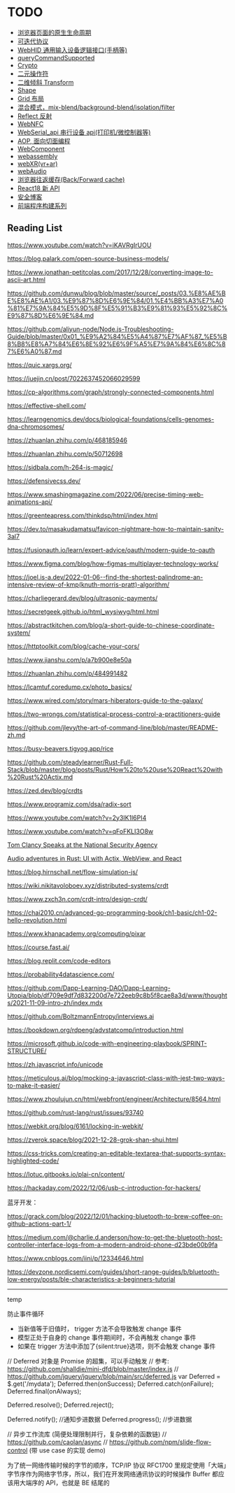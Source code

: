 # TODO

- [浏览器页面的原生生命周期](https://juejin.cn/post/6906779518040539144)
- [可迭代协议](https://developer.mozilla.org/zh-CN/docs/Web/JavaScript/Reference/Iteration_protocols)
- [WebHID 通用输入设备逻辑接口(手柄等)](https://web.dev/hid/)
- [queryCommandSupported](https://github.com/microsoft/vscode/blob/ad91637f6a8ac84fcd8ac1b5449127c3460e828e/src/vs/editor/contrib/clipboard/clipboard.ts#L25)
- [Crypto](https://developer.mozilla.org/en-US/docs/Web/API/Web_Crypto_API)
- [二元操作符](https://developer.mozilla.org/zh-CN/docs/Web/JavaScript/Reference/Operators/Bitwise_Operators)
- [二维倾斜 Transform](https://developer.mozilla.org/zh-CN/docs/Web/CSS/transform-function/skew)
- [Shape](https://developer.mozilla.org/zh-CN/docs/Web/CSS/shape-outside)
- [Grid 布局](https://developer.mozilla.org/zh-CN/docs/Web/CSS/grid-auto-flow)
- [混合模式，mix-blend/background-blend/isolation/filter](https://developer.mozilla.org/zh-CN/docs/Web/CSS/mix-blend-mode)
- [Reflect 反射](https://developer.mozilla.org/zh-CN/docs/Web/JavaScript/Reference/Global_Objects/Reflect)
- [WebNFC](https://web.dev/nfc/)
- [WebSerial_api 串行设备 api(打印机/微控制器等)](https://wicg.github.io/serial/)
- [AOP, 面向切面编程](https://juejin.cn/post/6903484050095210509)
- [WebComponent](https://developer.mozilla.org/en-US/docs/Web/Web_Components)
- [webassembly](https://wasmbyexample.dev/home.en-us.html#)
- [webXR(vr+ar)](https://developer.mozilla.org/zh-CN/docs/Web/API/WebXR_Device_API)
- [webAudio](https://developer.mozilla.org/zh-TW/docs/Web/API/Web_Audio_API)
- [浏览器往返缓存(Back/Forward cache)](https://www.cnblogs.com/SyMind/p/8485332.html)
- [React18 新 API](https://thisweekinreact.com/articles/useSyncExternalStore-the-underrated-react-api)
- [安全博客](https://blog.huli.tw/)
- [前端程序构建系列](https://juejin.cn/post/6844903734460301325)

## Reading List

https://www.youtube.com/watch?v=iKAVRgIrUOU

https://blog.palark.com/open-source-business-models/

https://www.jonathan-petitcolas.com/2017/12/28/converting-image-to-ascii-art.html

https://github.com/dunwu/blog/blob/master/source/_posts/03.%E8%AE%BE%E8%AE%A1/03.%E9%87%8D%E6%9E%84/01.%E4%BB%A3%E7%A0%81%E7%9A%84%E5%9D%8F%E5%91%B3%E9%81%93%E5%92%8C%E9%87%8D%E6%9E%84.md

https://github.com/aliyun-node/Node.js-Troubleshooting-Guide/blob/master/0x01_%E9%A2%84%E5%A4%87%E7%AF%87_%E5%B8%B8%E8%A7%84%E6%8E%92%E6%9F%A5%E7%9A%84%E6%8C%87%E6%A0%87.md

https://quic.xargs.org/

https://juejin.cn/post/7022637452066029599

https://cp-algorithms.com/graph/strongly-connected-components.html

https://effective-shell.com/

https://learngenomics.dev/docs/biological-foundations/cells-genomes-dna-chromosomes/

https://zhuanlan.zhihu.com/p/468185946

https://zhuanlan.zhihu.com/p/50712698

https://sidbala.com/h-264-is-magic/

https://defensivecss.dev/

https://www.smashingmagazine.com/2022/06/precise-timing-web-animations-api/

https://greenteapress.com/thinkdsp/html/index.html

https://dev.to/masakudamatsu/favicon-nightmare-how-to-maintain-sanity-3al7

https://fusionauth.io/learn/expert-advice/oauth/modern-guide-to-oauth

https://www.figma.com/blog/how-figmas-multiplayer-technology-works/

https://joel.is-a.dev/2022-01-06--find-the-shortest-palindrome-an-intensive-review-of-kmp(knuth-morris-pratt)-algorithm/

https://charliegerard.dev/blog/ultrasonic-payments/

https://secretgeek.github.io/html_wysiwyg/html.html

https://abstractkitchen.com/blog/a-short-guide-to-chinese-coordinate-system/

https://httptoolkit.com/blog/cache-your-cors/

https://www.jianshu.com/p/a7b900e8e50a

https://zhuanlan.zhihu.com/p/484991482

https://lcamtuf.coredump.cx/photo_basics/

https://www.wired.com/story/mars-hiberators-guide-to-the-galaxy/

https://two-wrongs.com/statistical-process-control-a-practitioners-guide

https://github.com/jlevy/the-art-of-command-line/blob/master/README-zh.md

https://busy-beavers.tigyog.app/rice

https://github.com/steadylearner/Rust-Full-Stack/blob/master/blog/posts/Rust/How%20to%20use%20React%20with%20Rust%20Actix.md

https://zed.dev/blog/crdts

https://www.programiz.com/dsa/radix-sort

https://www.youtube.com/watch?v=2y3IK1l6PI4

https://www.youtube.com/watch?v=qFoFKLI3O8w

[Tom Clancy Speaks at the National Security Agency](https://www.youtube.com/watch?v=VS54M5Mqa9M)

[Audio adventures in Rust: UI with Actix, WebView, and React](https://www.youtube.com/watch?v=vmvq9jKBlGc)

https://blog.hirnschall.net/flow-simulation-js/

https://wiki.nikitavoloboev.xyz/distributed-systems/crdt

https://www.zxch3n.com/crdt-intro/design-crdt/

https://chai2010.cn/advanced-go-programming-book/ch1-basic/ch1-02-hello-revolution.html

https://www.khanacademy.org/computing/pixar

https://course.fast.ai/

https://blog.replit.com/code-editors

https://probability4datascience.com/

https://github.com/Dapp-Learning-DAO/Dapp-Learning-Utopia/blob/df709e9df7d832200d7e722eeb9c8b5f8cae8a3d/www/thoughts/2021-11-09-intro-zh/index.mdx

https://github.com/BoltzmannEntropy/interviews.ai

https://bookdown.org/rdpeng/advstatcomp/introduction.html

https://microsoft.github.io/code-with-engineering-playbook/SPRINT-STRUCTURE/

https://zh.javascript.info/unicode

https://meticulous.ai/blog/mocking-a-javascript-class-with-jest-two-ways-to-make-it-easier/

https://www.zhoulujun.cn/html/webfront/engineer/Architecture/8564.html

https://github.com/rust-lang/rust/issues/93740

https://webkit.org/blog/6161/locking-in-webkit/

https://zverok.space/blog/2021-12-28-grok-shan-shui.html

https://css-tricks.com/creating-an-editable-textarea-that-supports-syntax-highlighted-code/

https://lotuc.gitbooks.io/plai-cn/content/

https://hackaday.com/2022/12/06/usb-c-introduction-for-hackers/

蓝牙开发：

https://grack.com/blog/2022/12/01/hacking-bluetooth-to-brew-coffee-on-github-actions-part-1/

https://medium.com/@charlie.d.anderson/how-to-get-the-bluetooth-host-controller-interface-logs-from-a-modern-android-phone-d23bde00b9fa

https://www.cnblogs.com/iini/p/12334646.html

https://devzone.nordicsemi.com/guides/short-range-guides/b/bluetooth-low-energy/posts/ble-characteristics-a-beginners-tutorial

---

temp

防止事件循环

- 当新值等于旧值时， trigger 方法不会导致触发 change 事件
- 模型正处于自身的 change 事件期间时，不会再触发 change 事件
- 如果在 trigger 方法中添加了{silent:true}选项，则不会触发 change 事件

// Deferred 对象是 Promise 的超集，可以手动触发
// 参考: https://github.com/shalldie/mini-dfd/blob/master/index.js
// https://github.com/jquery/jquery/blob/main/src/deferred.js
var Deferred = $.get('/mydata');
Deferred.then(onSuccess);
Deferred.catch(onFailure);
Deferred.final(onAlways);

Deferred.resolve();
Deferred.reject();

Deferred.notify(); //通知步进数据
Deferred.progress(); //步进数据

// 异步工作流库 (简便处理限制并行，复杂依赖的函数链)
// https://github.com/caolan/async
// https://github.com/npm/slide-flow-control (带 use case 的实现 demo)

为了统一网络传输时候的字节的顺序，TCP/IP 协议 RFC1700 里规定使用「大端」字节序作为网络字节序，所以，我们在开发网络通讯协议的时候操作 Buffer 都应该用大端序的 API，也就是 BE 结尾的
